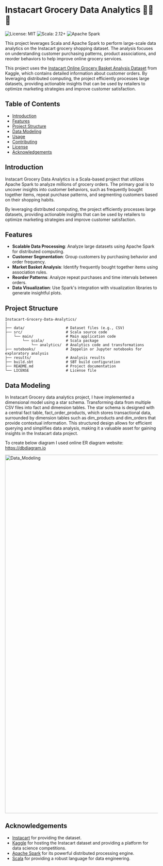 # Instacart Grocery Data Analytics 🥬🍎🛒

![License: MIT](https://img.shields.io/badge/License-MIT-blue.svg)
![Scala: 2.12+](https://img.shields.io/badge/Scala-2.12%2B-red.svg)
![Apache Spark](https://img.shields.io/badge/Spark-2.4%2B-orange.svg)

This project leverages Scala and Apache Spark to perform large-scale data analytics on the Instacart grocery shopping dataset. The analysis focuses on understanding customer purchasing patterns, product associations, and reorder behaviors to help improve online grocery services.

This project uses the [Instacart Online Grocery Basket Analysis Dataset](https://www.kaggle.com/datasets/yasserh/instacart-online-grocery-basket-analysis-dataset) from Kaggle, which contains detailed information about customer orders. By leveraging distributed computing, the project efficiently processes large datasets, providing actionable insights that can be used by retailers to optimize marketing strategies and improve customer satisfaction.

## Table of Contents

- [Introduction](#introduction)
- [Features](#features)
- [Project Structure](#project-structure)
- [Data Modeling](#data-modeling)
- [Usage](#usage)
- [Contributing](#contributing)
- [License](#license)
- [Acknowledgements](#acknowledgements)

## Introduction

Instacart Grocery Data Analytics is a Scala-based project that utilizes Apache Spark to analyze millions of grocery orders. The primary goal is to uncover insights into customer behaviors, such as frequently bought together items, repeat purchase patterns, and segmenting customers based on their shopping habits.

By leveraging distributed computing, the project efficiently processes large datasets, providing actionable insights that can be used by retailers to optimize marketing strategies and improve customer satisfaction.

## Features

- **Scalable Data Processing**: Analyze large datasets using Apache Spark for distributed computing.
- **Customer Segmentation**: Group customers by purchasing behavior and order frequency.
- **Market Basket Analysis**: Identify frequently bought together items using association rules.
- **Reorder Patterns**: Analyze repeat purchases and time intervals between orders.
- **Data Visualization**: Use Spark's integration with visualization libraries to generate insightful plots.

## Project Structure

```plaintext
Instacart-Grocery-Data-Analytics/
│
├── data/                   # Dataset files (e.g., CSV)
├── src/                    # Scala source code
│   └── main/               # Main application code
│       └── scala/          # Scala package
│           └── analytics/  # Analytics code and transformations
├── notebooks/              # Zeppelin or Jupyter notebooks for exploratory analysis
├── results/                # Analysis results
├── build.sbt               # SBT build configuration
├── README.md               # Project documentation
└── LICENSE                 # License file

```

## Data Modeling

In Instacart Grocery data analytics project, I have implemented a dimensional model using a star schema. Transforming data from multiple CSV files into fact and dimension tables. The star schema is designed with a central fact table, fact_order_products, which stores transactional data, surrounded by dimension tables such as dim_products and dim_orders that provide contextual information. This structured design allows for efficient querying and simplifies data analysis, making it a valuable asset for gaining insights in the Instacart data project.

To create below diagram I used online ER diagram website: https://dbdiagram.io

<img width="1179" alt="Data_Modeling" src="https://github.com/user-attachments/assets/7c328b9d-9fb5-4b03-8294-6288295616eb">



## Acknowledgements

- [Instacart](https://www.instacart.com/) for providing the dataset.
- [Kaggle](https://www.kaggle.com/) for hosting the Instacart dataset and providing a platform for data science competitions.
- [Apache Spark](https://spark.apache.org/) for its powerful distributed processing engine.
- [Scala](https://www.scala-lang.org/) for providing a robust language for data engineering.
